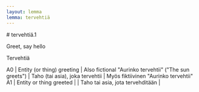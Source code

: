 ```yaml
---
layout: lemma
lemma: tervehtiä
---
```


<div class="sense">
# <span class="sensename">tervehtiä.1</span>

<span class="description">Greet, say hello</span>

<span class="description">Tervehtiä</span>

A0 | Entity (or thing) greeting | Also fictional "Aurinko tervehtii" ("The sun greets") | Taho (tai asia), joka tervehtii | Myös fiktiivinen "Aurinko tervehtii"
A1 | Entity or thing greeted |   | Taho tai asia, jota tervehditään |  

</div>

